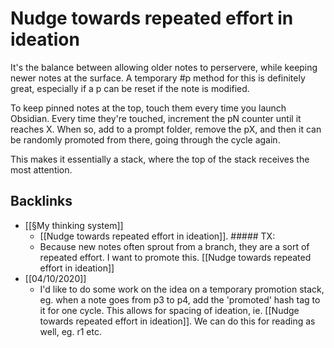 # Nudge towards repeated effort in ideation
It's the balance between allowing older notes to perservere, while keeping newer notes at the surface. A temporary #p method for this is definitely great, especially if a p can be reset if the note is modified.

To keep pinned notes at the top, touch them every time you launch Obsidian. Every time they're touched, increment the pN counter until it reaches X. When so, add to a prompt folder, remove the pX, and then it can be randomly promoted from there, going through the cycle again.

This makes it essentially a stack, where the top of the stack receives the most attention.

## Backlinks
* [[§My thinking system]]
	* [[Nudge towards repeated effort in ideation]]. ##### TX:
	* Because new notes often sprout from a branch, they are a sort of repeated effort. I want to promote this. [[Nudge towards repeated effort in ideation]]
* [[04/10/2020]]
	* I'd like to do some work on the idea on a temporary promotion stack, eg. when a note goes from p3 to p4, add the 'promoted' hash tag to it for one cycle. This allows for spacing of ideation, ie. [[Nudge towards repeated effort in ideation]]. We can do this for reading as well, eg. r1 etc.

<!-- #Life -->

<!-- {BearID:1BB06D45-56C4-4F6F-AE22-BA54605DB3BA-15756-00001304204E9069} -->
